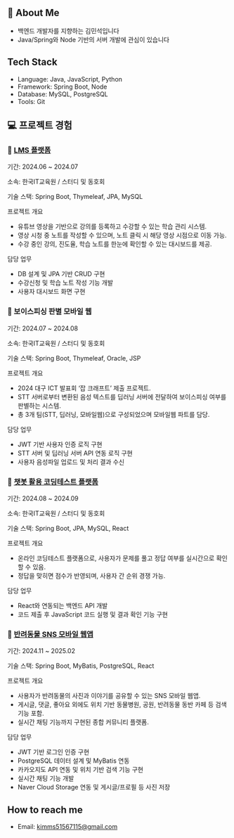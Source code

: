 ## 👋 About Me
- 백엔드 개발자를 지향하는 김민석입니다
- Java/Spring와 Node 기반의 서버 개발에 관심이 있습니다

## Tech Stack
- Language: Java, JavaScript, Python
- Framework: Spring Boot, Node
- Database: MySQL, PostgreSQL
- Tools: Git

## 💻 프로젝트 경험
### 📘 [LMS 플랫폼](https://github.com/27min/LearnTube)
기간: 2024.06 ~ 2024.07

소속: 한국IT교육원 / 스터디 및 동호회

기술 스택: Spring Boot, Thymeleaf, JPA, MySQL

프로젝트 개요
- 유튜브 영상을 기반으로 강의를 등록하고 수강할 수 있는 학습 관리 시스템.
- 영상 시청 중 노트를 작성할 수 있으며, 노트 클릭 시 해당 영상 시점으로 이동 가능.
- 수강 중인 강의, 진도율, 학습 노트를 한눈에 확인할 수 있는 대시보드를 제공.

담당 업무
- DB 설계 및 JPA 기반 CRUD 구현
- 수강신청 및 학습 노트 작성 기능 개발
- 사용자 대시보드 화면 구현

### 🔐 보이스피싱 판별 모바일 웹
기간: 2024.07 ~ 2024.08

소속: 한국IT교육원 / 스터디 및 동호회

기술 스택: Spring Boot, Thymeleaf, Oracle, JSP

프로젝트 개요
- 2024 대구 ICT 발표회 ‘잡 크래프트’ 제출 프로젝트.
- STT 서버로부터 변환된 음성 텍스트를 딥러닝 서버에 전달하여 보이스피싱 여부를 판별하는 시스템.
- 총 3개 팀(STT, 딥러닝, 모바일웹)으로 구성되었으며 모바일웹 파트를 담당.

담당 업무
- JWT 기반 사용자 인증 로직 구현
- STT 서버 및 딥러닝 서버 API 연동 로직 구현
- 사용자 음성파일 업로드 및 처리 결과 수신

### 💬 [챗봇 활용 코딩테스트 플랫폼](https://github.com/27min/Codechat)
기간: 2024.08 ~ 2024.09

소속: 한국IT교육원 / 스터디 및 동호회

기술 스택: Spring Boot, JPA, MySQL, React

프로젝트 개요
- 온라인 코딩테스트 플랫폼으로, 사용자가 문제를 풀고 정답 여부를 실시간으로 확인할 수 있음.
- 정답을 맞히면 점수가 반영되며, 사용자 간 순위 경쟁 가능.

담당 업무
- React와 연동되는 백엔드 API 개발
- 코드 제출 후 JavaScript 코드 실행 및 결과 확인 기능 구현

### 🐾 [반려동물 SNS 모바일 웹앱](https://github.com/27min/Petstagram)
기간: 2024.11 ~ 2025.02

기술 스택: Spring Boot, MyBatis, PostgreSQL, React

프로젝트 개요
- 사용자가 반려동물의 사진과 이야기를 공유할 수 있는 SNS 모바일 웹앱.
- 게시글, 댓글, 좋아요 외에도 위치 기반 동물병원, 공원, 반려동물 동반 카페 등 검색 기능 포함.
- 실시간 채팅 기능까지 구현된 종합 커뮤니티 플랫폼.

담당 업무
- JWT 기반 로그인 인증 구현
- PostgreSQL 데이터 설계 및 MyBatis 연동
- 카카오지도 API 연동 및 위치 기반 검색 기능 구현
- 실시간 채팅 기능 개발
- Naver Cloud Storage 연동 및 게시글/프로필 등 사진 저장

## How to reach me
- Email: kimms51567115@gmail.com

  
<!--
**27min/27min** is a ✨ _special_ ✨ repository because its `README.md` (this file) appears on your GitHub profile.

Here are some ideas to get you started:

- 🔭 I’m currently working on ...
- 🌱 I’m currently learning ...
- 👯 I’m looking to collaborate on ...
- 🤔 I’m looking for help with ...
- 💬 Ask me about ...
- 📫 How to reach me: ...
- 😄 Pronouns: ...
- ⚡ Fun fact: ...
-->
